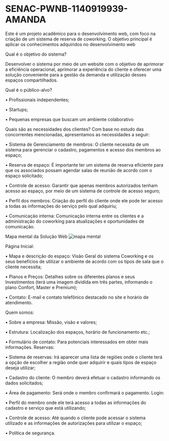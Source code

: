 # SENAC-PWNB-1140919939-AMANDA

Este é um projeto acadêmico para o desenvolvimento web, com foco na criação de um sistema de reserva de coworking. O objetivo principal é aplicar os conhecimentos adquiridos no desenvolvimento web

Qual é o objetivo do sistema?

Desenvolver o sistema por meio de um website com o objetivo de aprimorar a eficiência
operacional, aprimorar a experiência do cliente e oferecer uma solução conveniente para a
gestão da demanda e utilização desses espaços compartilhados.

Qual é o público-alvo?

• Profissionais independentes;

• Startups;

• Pequenas empresas que buscam um ambiente colaborativo

Quais são as necessidades dos clientes?
Com base no estudo das concorrentes mencionadas, apresentamos as necessidades a seguir:

• Sistema de Gerenciamento de membros: O cliente necessita de um sistema para
gerenciar o cadastro, pagamentos e acesso dos membros ao espaço;

• Reserva de espaço: É importante ter um sistema de reserva eficiente para que os
associados possam agendar salas de reunião de acordo com o espaço solicitado;

• Controle de acesso: Garantir que apenas membros autorizados tenham acesso ao
espaço, por meio de um sistema de controle de acesso seguro;

• Perfil dos membros: Criação do perfil do cliente onde ele pode ter acesso a todas as
informações do serviço pelo qual adquiriu;

• Comunicação interna: Comunicação interna entre os clientes e a administração do
coworking para atualizações e oportunidades de comunicação.

Mapa mental da Solução Web
![mapa mental](https://github.com/amandarams/SENAC-PWNB-1140919939-AMANDA/assets/124388769/bb9f12b4-933b-4c37-bdb4-685036ba2ddd)

Página Inicial:

• Mapa e descrição do espaço: Visão Geral do sistema Coworking e os seus
benefícios de utilizar o ambiente de acordo com os tipos de sala que o cliente
necessita;

• Planos e Preços: Detalhes sobre os diferentes planos e seus Investimentos (terá
uma imagem dividida em três partes, informando o plano Confort, Master e
Premium);

• Contato: E-mail e contato telefônico destacado no site e horário de
atendimento.

Quem somos:

• Sobre a empresa: Missão, visão e valores;

• Estrutura: Localização dos espaços, horário de funcionamento etc.;

• Formulário de contato: Para potenciais interessados em obter mais informações.
Reservas:

• Sistema de reservas: Irá aparecer uma lista de regiões onde o cliente terá a opção de
escolher a região onde quer adquirir e quais tipos de espaço deseja utilizar;

• Cadastro do cliente: O membro deverá efetuar o cadastro informando os dados
solicitados;

• Área de pagamento: Será onde o membro confirmará o pagamento.
Login:

• Perfil do membro onde ele terá acesso a todas as informações do cadastro e serviço
que está utilizando;

• Controle de acesso: Até quando o cliente pode acessar o sistema utilizado e as
informações de autorizações para utilizar o espaço;

• Política de segurança.
